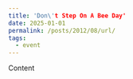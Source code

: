 ```yaml
---
title: 'Don\'t Step On A Bee Day'
date: 2025-01-01
permalink: /posts/2012/08/url/
tags:
  - event
---
```

Content